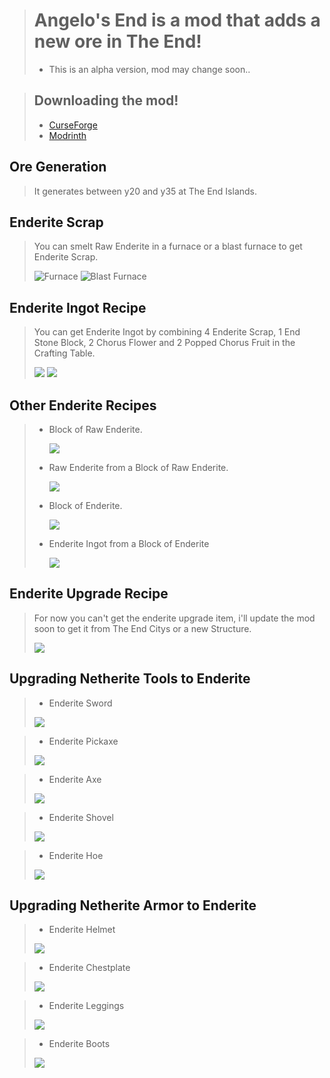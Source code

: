 > # Angelo's End is a mod that adds a new ore in The End!
> - This is an alpha version, mod may change soon..

> ## Downloading the mod!
> - [CurseForge](https://www.curseforge.com/minecraft/mc-mods/angelos-end)
> - [Modrinth](https://modrinth.com/mod/angelos-end)

## Ore Generation
> It generates between y20 and y35 at The End Islands.

## Enderite Scrap
> You can smelt Raw Enderite in a furnace or a blast furnace to get Enderite Scrap.
>
> ![Furnace](https://media.forgecdn.net/attachments/description/1092809/description_e15e6bd7-71c3-47ee-bddd-7e135fbdcbcf.png) ![Blast Furnace](https://media.forgecdn.net/attachments/description/1092809/description_9ff5b407-d60f-4354-b81a-ea20dd471f90.png)

## Enderite Ingot Recipe
> You can get Enderite Ingot by combining 4 Enderite Scrap, 1 End Stone Block, 2 Chorus Flower and 2 Popped Chorus Fruit in the Crafting Table.
>
> ![](https://media.forgecdn.net/attachments/description/1092809/description_57f73e01-c1d0-4b6f-8889-b4ff484fdd40.png) ![](https://media.forgecdn.net/attachments/description/1092809/description_b7b48c26-39d5-4880-8d0f-0f442282680b.png)

## Other Enderite Recipes
> - Block of Raw Enderite.
>
>   ![](https://media.forgecdn.net/attachments/description/1092809/description_aed282da-f2e9-42aa-8a87-dc4edd74b4ed.png)
>
> - Raw Enderite from a Block of Raw Enderite.
>
>   ![](https://media.forgecdn.net/attachments/description/1092809/description_662a3810-c540-4d80-bfc4-19b03eae92a4.png)
>
> - Block of Enderite.
>
>   ![](https://media.forgecdn.net/attachments/description/1092809/description_cc81578a-9c2c-4565-8816-1ac5e366b307.png)
>
> - Enderite Ingot from a Block of Enderite
>
>   ![](https://media.forgecdn.net/attachments/description/1092809/description_b062b397-90c6-4e17-b76b-6a2e068158af.png)

## Enderite Upgrade Recipe
> For now you can't get the enderite upgrade item, i'll update the mod soon to get it from The End Citys or a new Structure.
>
> ![](https://media.forgecdn.net/attachments/description/1092809/description_e33dd653-9ba7-453a-96d6-1b8ebbaf99ba.png)

## Upgrading Netherite Tools to Enderite
> - Enderite Sword
>
> ![](https://media.forgecdn.net/attachments/description/1092809/description_199203b1-d1c7-4e5f-9da2-a88368b1875e.png)

> - Enderite Pickaxe
>
> ![](https://media.forgecdn.net/attachments/description/1092809/description_c25f0216-be00-43a2-b823-de87cc67f020.png)

> - Enderite Axe
>
> ![](https://media.forgecdn.net/attachments/description/1092809/description_0a50e90e-d22a-4cb0-ab33-9afe10ff1a74.png)

> - Enderite Shovel
>
> ![](https://media.forgecdn.net/attachments/description/1092809/description_07b9a590-67a9-4371-8392-b967c8332cd6.png)

> - Enderite Hoe
>
> ![](https://media.forgecdn.net/attachments/description/1092809/description_cfef119e-4cad-478e-bf8d-bc52232f408a.png)

## Upgrading Netherite Armor to Enderite
> - Enderite Helmet
>
> ![](https://media.forgecdn.net/attachments/description/1092809/description_e47ae9d9-e8ed-4224-a807-afa66cca6505.png)

> - Enderite Chestplate
>
> ![](https://media.forgecdn.net/attachments/description/1092809/description_dadc6ac4-31a0-4d94-ad68-cd1bcfe55125.png)

> - Enderite Leggings
>
>  ![](https://media.forgecdn.net/attachments/description/1092809/description_f787d7c0-45bd-4a71-9a2d-3b334131a872.png)

> - Enderite Boots
>
> ![](https://media.forgecdn.net/attachments/description/1092809/description_0f37ab29-e511-4adb-b714-71261dfbaad5.png)